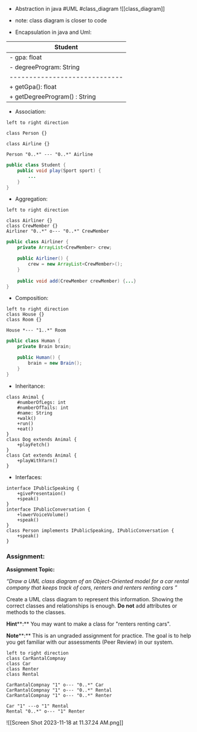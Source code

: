 - Abstraction in java #UML #class_diagram
![[class_diagram]]

- note: class diagram is closer to code
- Encapsulation in java and Uml:

| Student                       |
| ----------------------------- |
| - gpa: float                  |
| - degreeProgram: String       |
| -----------------------------   |
| + getGpa(): float             |
| + getDegreeProgram() : String |

- Association:

```plantuml
left to right direction

class Person {}

class Airline {}

Person "0..*" --- "0..*" Airline
```
```java
public class Student {
	public void play(Sport sport) {
		...
	}
}
```

- Aggregation:

```plantuml
left to right direction

class Airliner {}
class CrewMember {}
Airliner "0..*" o--- "0..*" CrewMember
```
```java
public class Airliner {
	private ArrayList<CrewMember> crew;

	public Airliner() {
		crew = new ArrayList<CrewMember>();
	}
	
	public void add(CrewMember crewMember) {...}
}
```

- Composition:

```plantuml
left to right direction
class House {}
class Room {}

House *--- "1..*" Room
```
```java
public class Human {
	private Brain brain;

	public Human() {
		brain = new Brain();
	}
}
```
- Inheritance:
```plantuml
class Animal {
	#numberOfLegs: int
	#numberOfTails: int
	#name: String
	+walk()
	+run()
	+eat()
}
class Dog extends Animal {
	+playFetch()
}
class Cat extends Animal {
	+playWithYarn()
}
```

- Interfaces:
```plantuml
interface IPublicSpeaking {
	+givePresentaion()
	+speak()
}
interface IPublicConversation {
	+lowerVoiceVolume()
	+speak()
}
class Person implements IPublicSpeaking, IPublicConversation {
	+speak()
}
```

### Assignment:

**Assignment Topic:**

_“Draw a UML class diagram of an Object-Oriented model for a car rental company that keeps track of cars, renters and renters renting cars ”_

Create a UML class diagram to represent this information. Showing the correct classes and relationships is enough. **Do not** add attributes or methods to the classes.

**Hint****:** You may want to make a class for "renters renting cars".

**Note****:** This is an ungraded assignment for practice. The goal is to help you get familiar with our assessments (Peer Review) in our system.

```plantuml
left to right direction
class CarRantalCompnay
class Car
class Renter
class Rental

CarRantalCompnay "1" o--- "0..*" Car
CarRantalCompnay "1" o--- "0..*" Rental
CarRantalCompnay "1" o--- "0..*" Renter

Car "1" ---o "1" Rental
Rental "0..*" o--- "1" Renter

```
![[Screen Shot 2023-11-18 at 11.37.24 AM.png]]
